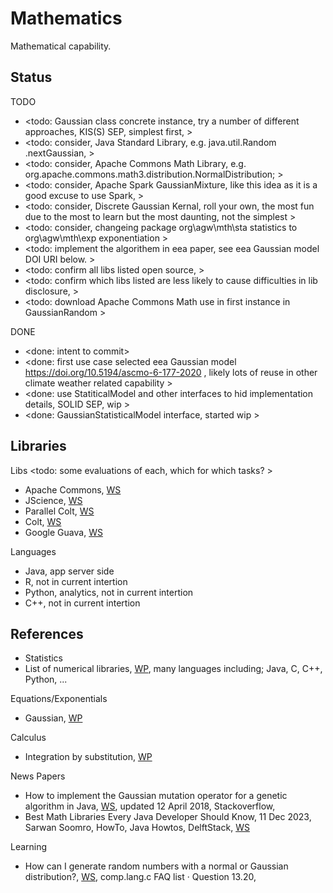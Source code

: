 # Mathematics

Mathematical capability.

## Status

TODO
* <todo: Gaussian class concrete instance, try a number of different approaches, KIS(S) SEP, simplest first, >
* <todo: consider, Java Standard Library, e.g. java.util.Random  .nextGaussian, >
* <todo: consider, Apache Commons Math Library, e.g. org.apache.commons.math3.distribution.NormalDistribution; >
* <todo: consider, Apache Spark GaussianMixture, like this idea as it is a good excuse to use Spark, >
* <todo: consider, Discrete Gaussian Kernal, roll your own, the most fun due to the most to learn but the most daunting, not the simplest >
* <todo: consider, changeing package org\agw\mth\sta statistics to org\agw\mth\exp exponentiation >
* <todo: implement the algorithem in eea paper, see eea Gaussian model DOI URI below. >
* <todo: confirm all libs listed open source, >
* <todo: confirm which libs listed are less likely to cause difficulties in lib disclosure, >
* <todo: download Apache Commons Math use in first instance in GaussianRandom >


DONE
* <done: intent to commit>
* <done: first use case selected eea Gaussian model https://doi.org/10.5194/ascmo-6-177-2020 , likely lots of reuse in other climate weather related capability >
* <done: use StatiticalModel and other interfaces to hid implementation details, SOLID SEP, wip >
* <done: GaussianStatisticalModel interface, started wip >

## Libraries

Libs <todo: some evaluations of each, which for which tasks? > 
* Apache Commons, [WS](https://commons.apache.org/proper/commons-math/)
* JScience, [WS](https://jscience.org/)
* Parallel Colt, [WS](https://github.com/rwl/ParallelColt)
* Colt, [WS](https://dst.lbl.gov/ACSSoftware/colt/)
* Google Guava, [WS](https://github.com/google/guava)

Languages
* Java, app server side
* R, not in current intertion
* Python, analytics, not in current intertion
* C++, not in current intertion

## References

* Statistics
* List of numerical libraries, [WP](https://en.wikipedia.org/wiki/List_of_numerical_libraries), many languages including; Java, C, C++, Python, ...

Equations/Exponentials
* Gaussian, [WP](https://en.wikipedia.org/wiki/Gaussian_function)

Calculus
* Integration by substitution, [WP](https://en.wikipedia.org/wiki/Integration_by_substitution)

News Papers
* How to implement the Gaussian mutation operator for a genetic algorithm in Java, [WS](https://stackoverflow.com/questions/6275827/how-to-implement-the-gaussian-mutation-operator-for-a-genetic-algorithm-in-java), updated 12 April 2018, Stackoverflow,
* Best Math Libraries Every Java Developer Should Know, 11 Dec 2023, Sarwan Soomro, HowTo, Java Howtos, DelftStack, [WS](https://www.delftstack.com/howto/java/java-mathematical-library/)

Learning
* How can I generate random numbers with a normal or Gaussian distribution?, [WS](https://c-faq.com/lib/gaussian.html), comp.lang.c FAQ list · Question 13.20, 

